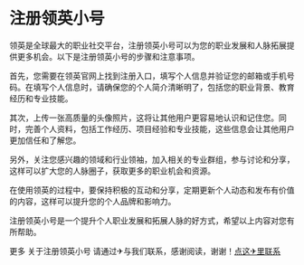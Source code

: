 # 注册领英小号

领英是全球最大的职业社交平台，注册领英小号可以为您的职业发展和人脉拓展提供更多机会。以下是注册领英小号的步骤和注意事项。

首先，您需要在领英官网上找到注册入口，填写个人信息并验证您的邮箱或手机号码。在填写个人信息时，请确保您的个人简介清晰明了，包括您的职业背景、教育经历和专业技能。

其次，上传一张高质量的头像照片，这将让其他用户更容易地认识和记住您。同时，完善个人资料，包括工作经历、项目经验和专业技能，这些信息会让其他用户更加信任和了解您。

另外，关注您感兴趣的领域和行业领袖，加入相关的专业群组，参与讨论和分享，这样可以扩大您的人脉圈子，获取更多的职业机会和资源。

在使用领英的过程中，要保持积极的互动和分享，定期更新个人动态和发布有价值的内容，这样可以提升您的个人品牌和影响力。

注册领英小号是一个提升个人职业发展和拓展人脉的好方式，希望以上内容对您有所帮助。

更多 关于注册领英小号 请通过✈与我们联系，感谢阅读，谢谢！[点这✈里联系](https://1.k02.cc)